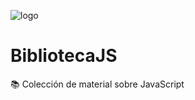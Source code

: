 ![logo](BibliotecaJS/docs/recursos/logojs.png)
# BibliotecaJS
📚 Colección de material sobre JavaScript
